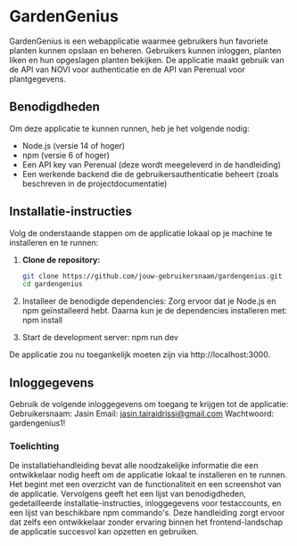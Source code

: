 # GardenGenius

GardenGenius is een webapplicatie waarmee gebruikers hun favoriete planten kunnen opslaan en beheren. Gebruikers kunnen inloggen, planten liken en hun opgeslagen planten bekijken. De applicatie maakt gebruik van de API van NOVI voor authenticatie en de API van Perenual voor plantgegevens. 

## Benodigdheden

Om deze applicatie te kunnen runnen, heb je het volgende nodig:

- Node.js (versie 14 of hoger)
- npm (versie 6 of hoger)
- Een API key van Perenual (deze wordt meegeleverd in de handleiding)
- Een werkende backend die de gebruikersauthenticatie beheert (zoals beschreven in de projectdocumentatie)

## Installatie-instructies

Volg de onderstaande stappen om de applicatie lokaal op je machine te installeren en te runnen:

1. **Clone de repository:**
   ```bash
   git clone https://github.com/jouw-gebruikersnaam/gardengenius.git
   cd gardengenius

2. Installeer de benodigde dependencies:
Zorg ervoor dat je Node.js en npm geïnstalleerd hebt. Daarna kun je de dependencies installeren met:
   npm install


3. Start de development server:
   npm run dev

De applicatie zou nu toegankelijk moeten zijn via http://localhost:3000.

## Inloggegevens
Gebruik de volgende inloggegevens om toegang te krijgen tot de applicatie:
Gebruikersnaam: Jasin
Email: jasin.tairaidrissi@gmail.com
Wachtwoord: gardengenius1!

### Toelichting 
De installatiehandleiding bevat alle noodzakelijke informatie die een ontwikkelaar nodig heeft om de applicatie lokaal te installeren en te runnen. Het begint met een overzicht van de functionaliteit en een screenshot van de applicatie. Vervolgens geeft het een lijst van benodigdheden, gedetailleerde installatie-instructies, inloggegevens voor testaccounts, en een lijst van beschikbare npm commando's. Deze handleiding zorgt ervoor dat zelfs een ontwikkelaar zonder ervaring binnen het frontend-landschap de applicatie succesvol kan opzetten en gebruiken.



